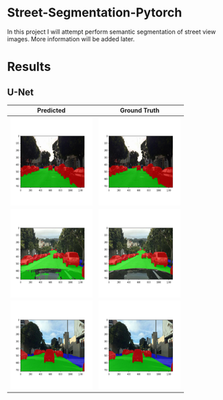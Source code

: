 # Street-Segmentation-Pytorch


In this project I will attempt perform semantic segmentation of street view images. More information will be added later. 


# Results 

## U-Net

Predicted             | Ground Truth
:-------------------------:|:-------------------------:
<img width="192" height="206" src="https://github.com/NetoPedro/Street-Segmentation-Pytorch/blob/master/images/sample_validation_153_0.png"> |    <img width="192" height="206" src="https://github.com/NetoPedro/Street-Segmentation-Pytorch/blob/master/images/sample_validation_153_1.png">
<img width="192" height="206" src="https://github.com/NetoPedro/Street-Segmentation-Pytorch/blob/master/images/sample_validation_153_100.png">|  <img width="192" height="206" src="https://github.com/NetoPedro/Street-Segmentation-Pytorch/blob/master/images/sample_validation_153_101.png">
<img width="192" height="206" src="https://github.com/NetoPedro/Street-Segmentation-Pytorch/blob/master/images/sample_validation_153_200.png">  |  <img width="192" height="206" src="https://github.com/NetoPedro/Street-Segmentation-Pytorch/blob/master/images/sample_validation_153_201.png">
